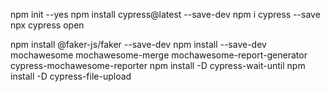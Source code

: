 npm init --yes
npm install cypress@latest --save-dev
npm i cypress --save
npx cypress open

npm install @faker-js/faker --save-dev
npm install --save-dev mochawesome mochawesome-merge mochawesome-report-generator cypress-mochawesome-reporter
npm install -D cypress-wait-until
npm install -D cypress-file-upload